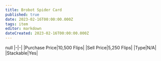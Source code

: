 ```yaml
---
title: Brobot Spider Card
published: true
date: 2023-02-16T00:00:00.000Z
tags: item
editor: markdown
dateCreated: 2023-02-16T00:00:00.000Z
---
```


null
|-|-|
|Purchase Price|10,500 Flips|
|Sell Price|5,250 Flips|
|Type|N/A|
|Stackable|Yes|

